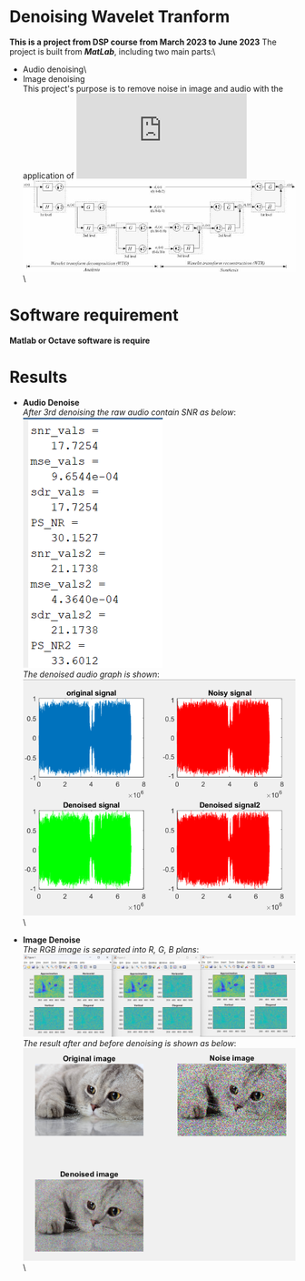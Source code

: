 # Denoising Wavelet Tranform
**This is a project from DSP course from __March 2023__ to __June 2023__**
The project is built from ***MatLab***, including two main parts:\
- Audio denoising\
- Image denoising\
This project's purpose is to remove noise in image and audio with the application of ![wavelet multiresolution](https://www.mathworks.com/help/wavelet/ug/practical-introduction-to-multiresolution-analysis.html)
![wavelet resolution](result/wavelet.png)\

# Software requirement
**Matlab or Octave software is require**
# Results
- **Audio Denoise**\
_After 3rd denoising the raw audio contain SNR as below_:\
![SNR](result/audio1.png)\
_The denoised audio graph is shown_:\
![audio](result/audio2.png)\

- **Image Denoise**\
_The RGB image is separated into R, G, B plans_:\
![RGB](result/image1.png)\
_The result after and before denoising is shown as below_:\
![image](result/image2.png)\



